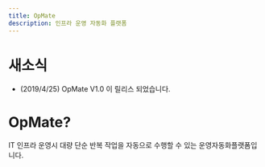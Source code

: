 ```yaml
---
title: OpMate
description: 인프라 운영 자동화 플랫폼
---
```


# 새소식

- (2019/4/25) OpMate V1.0 이 릴리스 되었습니다.

# OpMate?

IT 인프라 운영시 대량 단순 반복 작업을 자동으로 수행할 수 있는 운영자동화플랫폼입니다.
